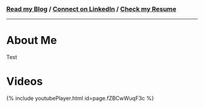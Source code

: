 ### [Read my Blog](https://blog.ajlindner.info) / [Connect on LinkedIn](https://www.linkedin.com/in/ajlindner)  / [Check my Resume](https://registry.jsonresume.org/ajlindner)

---

# About Me
Test

# Videos
{% include youtubePlayer.html id=page.fZBCwWuqF3c %}
